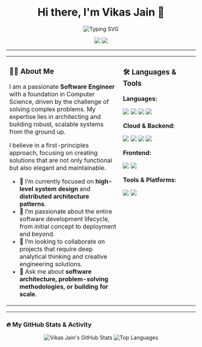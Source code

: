 <h1 align="center">
  Hi there, I'm Vikas Jain 👋
</h1>

<p align="center">
  <img src="https://readme-typing-svg.herokuapp.com?font=Fira+Code&weight=600&size=22&duration=4000&color=3399FF&center=true&vCenter=true&width=460&lines=Software+Engineer;Architecting+Scalable+Systems;DevOps+Enthusiast" alt="Typing SVG" />
</p>

<p align="center">
  <a href="mailto:jainv6644@gmail.com"><img src="https://img.shields.io/badge/Gmail-D14836?style=for-the-badge&logo=gmail&logoColor=white"></a>
  <img src="https://komarev.com/ghpvc/?username=vikasjainn&style=flat-square&color=brightgreen">
</p>

---

<table>
<tr>
<td valign="top" width="60%">

### 👨‍💻 About Me

I am a passionate **Software Engineer** with a foundation in Computer Science, driven by the challenge of solving complex problems. My expertise lies in architecting and building robust, scalable systems from the ground up.

I believe in a first-principles approach, focusing on creating solutions that are not only functional but also elegant and maintainable.

- 🔭 I’m currently focused on **high-level system design** and **distributed architecture patterns**.
- 🌱 I’m passionate about the entire software development lifecycle, from initial concept to deployment and beyond.
- 👯 I’m looking to collaborate on projects that require deep analytical thinking and creative engineering solutions.
- 💬 Ask me about **software architecture, problem-solving methodologies, or building for scale**.

</td>
<td valign="top" width="40%">

### 🛠️ Languages & Tools

**Languages:**
<p>
  <img src="https://img.shields.io/badge/Go-00ADD8?style=for-the-badge&logo=go&logoColor=white">
  <img src="https://img.shields.io/badge/JavaScript-F7DF1E?style=for-the-badge&logo=javascript&logoColor=black">
  <img src="https://img.shields.io/badge/Python-3776AB?style=for-the-badge&logo=python&logoColor=white">
  <img src="https://img.shields.io/badge/C%2B%2B-00599C?style=for-the-badge&logo=c%2B%2B&logoColor=white">
</p>

**Cloud & Backend:**
<p>
  <img src="https://img.shields.io/badge/Google_Cloud-4285F4?style=for-the-badge&logo=google-cloud&logoColor=white">
  <img src="https://img.shields.io/badge/Firebase-FFCA28?style=for-the-badge&logo=firebase&logoColor=black">
  <img src="https://img.shields.io/badge/Node.js-339933?style=for-the-badge&logo=nodedotjs&logoColor=white">
  <img src="https://img.shields.io/badge/Express.js-000000?style=for-the-badge&logo=express&logoColor=white">
</p>

**Frontend:**
<p>
  <img src="https://img.shields.io/badge/React-61DAFB?style=for-the-badge&logo=react&logoColor=black">
  <img src="https://img.shields.io/badge/Next.js-000000?style=for-the-badge&logo=next.js&logoColor=white">
</p>

**Tools & Platforms:**
<p>
  <img src="https://img.shields.io/badge/Docker-2496ED?style=for-the-badge&logo=docker&logoColor=white">
  <img src="https://img.shields.io/badge/Git-F05032?style=for-the-badge&logo=git&logoColor=white">
</p>
</td>
</tr>
</table>

---

### 🔥 My GitHub Stats & Activity

<p align="center">
  <img src="https://github-readme-stats.vercel.app/api?username=vikasjainn&show_icons=true&theme=dracula&border_color=8A2BE2&rank_icon=github" alt="Vikas Jain's GitHub Stats" />
  <img src="https://github-readme-stats.vercel.app/api/top-langs/?username=vikasjainn&layout=compact&theme=dracula&border_color=8A2BE2" alt="Top Languages" />
</p>
